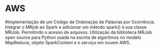 # AWS
#Implementação de um Código de Ordenação de Palavras por Ocorrência.
Integrar o MRjob ao Spark e adicionar um método spark() à sua classe MRJob. Permitindo o acesso de arquivos.
Utilização da biblioteca MRJob open source para Python usada na escrita de algoritmos no modelo MapReduce, objeto SparkContext e o serviço em nuvem AWS.

